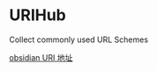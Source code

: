 # URIHub
Collect commonly used URL Schemes

[obsidian URI 地址](https://help.obsidian.md/Extending+Obsidian/Obsidian+URI#Create%20note)
